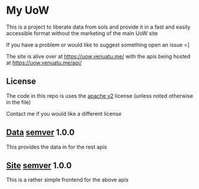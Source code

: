 # My UoW

This is a project to liberate data from sols and provide it in a fast and easily accessible format without the marketing of the main UoW site

If you have a problem or would like to suggest something open an issue =]

The site is alive over at https://uow.venuatu.me/ with the apis being hosted at https://uow.venuatu.me/api/

## License

The code in this repo is uses the [apache v2](LICENSE) license (unless noted otherwise in the file)

Contact me if you would like a different license

## [Data](data) [semver](http://semver.org/) 1.0.0

This provides the data in for the rest apis 

## [Site](site) [semver](http://semver.org/) 1.0.0

This is a rather simple frontend for the above apis
